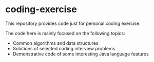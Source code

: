 # coding-exercise
This repository provides code just for personal coding exercise.

The code here is mainly focused on the following topics:
* Common algorithms and data structures
* Solutions of selected coding interview problems
* Demonstrative code of some interesting Java language features
